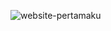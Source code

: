 ![website-pertamaku](https://skilvul-prod-01.s3.ap-southeast-1.amazonaws.com/lesson/full-stack-assignment/html-assignment-website-pertamaku.png)